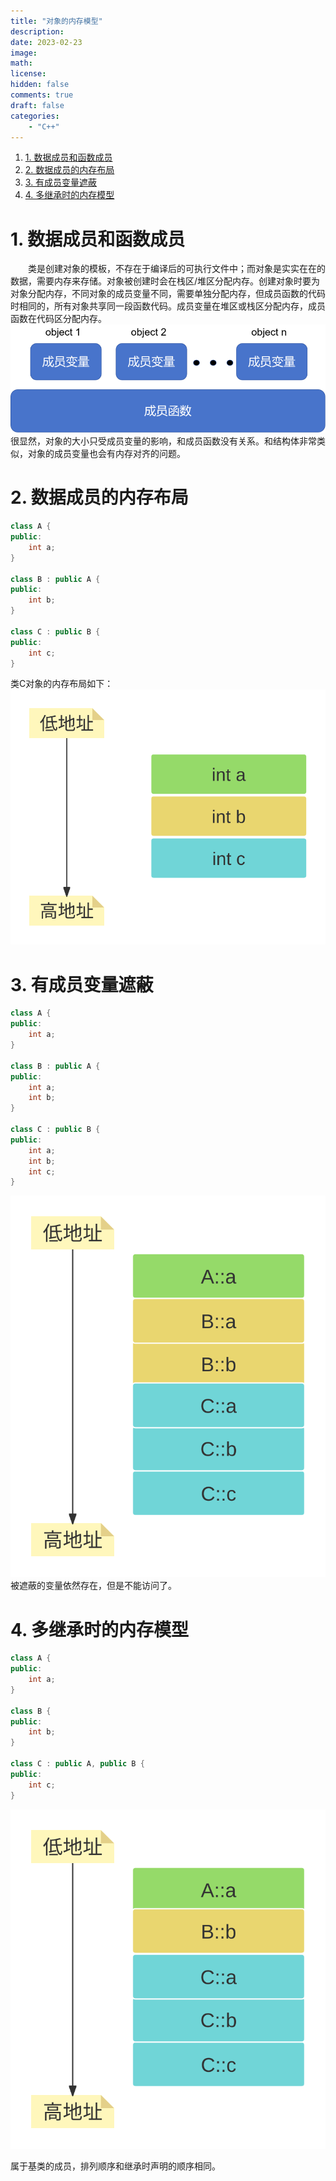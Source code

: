 ```yaml
---
title: "对象的内存模型"
description: 
date: 2023-02-23
image: 
math: 
license: 
hidden: false
comments: true
draft: false
categories:
    - "C++"
---
```


1. [1. 数据成员和函数成员](#1-数据成员和函数成员)
2. [2. 数据成员的内存布局](#2-数据成员的内存布局)
3. [3. 有成员变量遮蔽](#3-有成员变量遮蔽)
4. [4. 多继承时的内存模型](#4-多继承时的内存模型)


# 1. 数据成员和函数成员
&emsp;&emsp;类是创建对象的模板，不存在于编译后的可执行文件中；而对象是实实在在的数据，需要内存来存储。对象被创建时会在栈区/堆区分配内存。创建对象时要为对象分配内存，不同对象的成员变量不同，需要单独分配内存，但成员函数的代码时相同的，所有对象共享同一段函数代码。成员变量在堆区或栈区分配内存，成员函数在代码区分配内存。  
![](对象内存模型0.png)  
很显然，对象的大小只受成员变量的影响，和成员函数没有关系。和结构体非常类似，对象的成员变量也会有内存对齐的问题。  

# 2. 数据成员的内存布局
```cpp
class A {
public:
    int a;
}

class B : public A {
public:
    int b;
}

class C : public B {
public:
    int c;
}
```
类C对象的内存布局如下：  
![](对象内存模型1.svg)


# 3. 有成员变量遮蔽
```cpp
class A {
public:
    int a;
}

class B : public A {
public:
    int a;
    int b;
}

class C : public B {
public:
    int a;
    int b;
    int c;
}
```
![](对象内存模型2.svg)   
被遮蔽的变量依然存在，但是不能访问了。    

# 4. 多继承时的内存模型
```cpp
class A {
public:
    int a;
}

class B {
public:
    int b;
}

class C : public A, public B {
public:
    int c;
}
```  
![](对象内存模型3.svg)   

属于基类的成员，排列顺序和继承时声明的顺序相同。  





